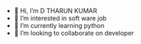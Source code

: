 - 👋 Hi, I’m D THARUN KUMAR
- 👀 I’m interested in soft ware job
- 🌱 I’m currently learning python
- 💞️ I’m looking to collaborate on developer

<!---
GOWDU/GOWDU is a ✨ special ✨ repository because its `README.md` (this file) appears on your GitHub profile.
You can click the Preview link to take a look at your changes.
--->
